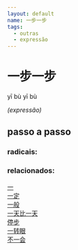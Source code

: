 ```yaml
--- 
layout: default
name: 一步一步 
tags: 
  - outras
  - expressão
--- 
```

# 一步一步 
yī bù yī bù  
 
*(expressão)*  
## passo a passo 
### radicais: 
### relacionados: 
[一](/zhengshidu/hsk1/一)  
[一定](/zhengshidu/hsk2/一定)  
[一般](/zhengshidu/hsk2/一般)  
[一天比一天](/zhengshidu/outras/一天比一天)  
[停步](/zhengshidu/outras/停步)  
[一转眼](/zhengshidu/outras/一转眼)  
[不一会](/zhengshidu/outras/不一会)  
